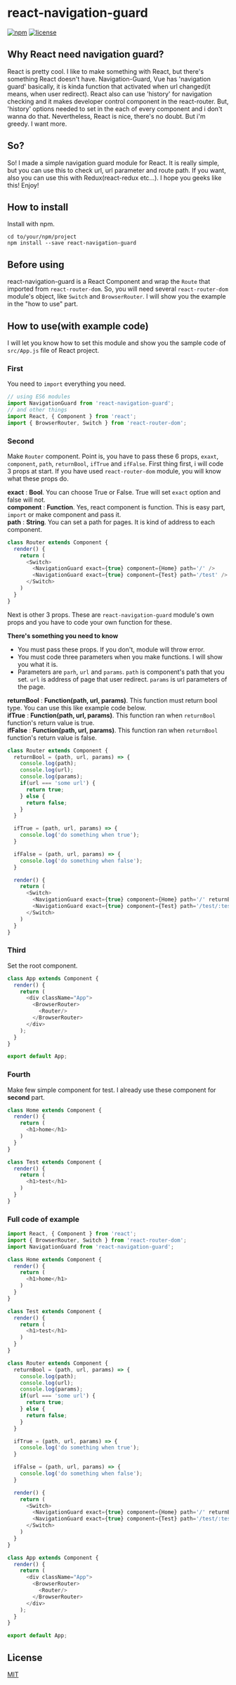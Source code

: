 # react-navigation-guard
[![npm](https://img.shields.io/badge/npm-v1.0.1-blue.svg)](https://www.npmjs.com/package/react-navigation-guard)
[![license](https://img.shields.io/badge/license-MIT-blue.svg)](https://github.com/ninanung/react-navigation-guard/blob/master/LICENSE)

## Why React need navigation guard?  
React is pretty cool. I like to make something with React, but there's something React doesn't have. Navigation-Guard, Vue has 'navigation guard' basically, it is kinda function that activated when url changed(it means, when user redirect). React also can use 'history' for navigation checking and it makes developer control component in the react-router. But, 'history' options needed to set in the each of every component and i don't wanna do that. Nevertheless, React is nice, there's no doubt. But i'm greedy. I want more.  

## So?  
So! I made a simple navigation guard module for React. It is really simple, but you can use this to check url, url parameter and route path. If you want, also you can use this with Redux(react-redux etc...). I hope you geeks like this! Enjoy!  

## How to install  
Install with npm.
```
cd to/your/npm/project
npm install --save react-navigation-guard
```  

## Before using  
react-navigation-guard is a React Component and wrap the `Route` that imported from `react-router-dom`. So, you will need several `react-router-dom` module's object, like `Switch` and `BrowserRouter`. I will show you the example in the "how to use" part.  

## How to use(with example code)  
I will let you know how to set this module and show you the sample code of `src/App.js` file of React project.  
  
### First  
You need to `import` everything you need.
```javascript
// using ES6 modules
import NavigationGuard from 'react-navigation-guard';
// and other things
import React, { Component } from 'react';
import { BrowserRouter, Switch } from 'react-router-dom';
```  
### Second  
Make `Router` component. Point is, you have to pass these 6 props, `exaxt`, `component`, `path`, `returnBool`, `ifTrue` and `ifFalse`. First thing first, i will code 3 props at start. If you have used `react-router-dom` module, you will know what these props do.  
  
__exact__ : __Bool__. You can choose True or False. True will set `exact` option and false will not.  
__component__ : __Function__. Yes, react component is function. This is easy part, `import` or make component and pass it.  
__path__ : __String__. You can set a path for pages. It is kind of address to each component.  
  
```javascript
class Router extends Component {
  render() {
    return (
      <Switch>
        <NavigationGuard exact={true} component={Home} path='/' />
        <NavigationGuard exact={true} component={Test} path='/test' />
      </Switch>
    )
  }
}
```  
Next is other 3 props. These are `react-navigation-guard` module's own props and you have to code your own function for these.  
  
__There's something you need to know__  
- You must pass these props. If you don't, module will throw error.
- You must code three parameters when you make functions. I will show you what it is.  
- Parameters are `parh`, `url` and `params`. `path` is component's path that you set. `url` is address of page that user redirect. `params` is url parameters of the page.  
  
__returnBool__ : __Function(path, url, params)__. This function must return bool type. You can use this like example code below.  
__ifTrue__ : __Function(path, url, params)__. This function ran when `returnBool` function's return value is true.  
__ifFalse__ : __Function(path, url, params)__. This function ran when `returnBool` function's return value is false.  
  
```javascript
class Router extends Component {
  returnBool = (path, url, params) => {
    console.log(path);
    console.log(url);
    console.log(params);
    if(url === 'some url') {
      return true;
    } else {
      return false;
    }
  }

  ifTrue = (path, url, params) => {
    console.log('do something when true');
  }

  ifFalse = (path, url, params) => {
    console.log('do something when false');
  }

  render() {
    return (
      <Switch>
        <NavigationGuard exact={true} component={Home} path='/' returnBool={this.returnBool} ifTrue={this.ifTrue} ifFalse={this.ifFalse} />
        <NavigationGuard exact={true} component={Test} path='/test/:test' returnBool={this.returnBool} ifTrue={this.ifTrue} ifFalse={this.ifFalse} />
      </Switch>
    )
  }
}
```  
### Third  
Set the root component.
```javascript
class App extends Component {
  render() {
    return (
      <div className="App">
        <BrowserRouter>
          <Router/>
        </BrowserRouter>
      </div>
    );
  }
}

export default App;
```  
### Fourth  
Make few simple component for test. I already use these component for __second__ part.
```javascript
class Home extends Component {
  render() {
    return (
      <h1>home</h1>
    )
  }
}

class Test extends Component {
  render() {
    return (
      <h1>test</h1>
    )
  }
}
```  
### Full code of example  
```javascript
import React, { Component } from 'react';
import { BrowserRouter, Switch } from 'react-router-dom';
import NavigationGuard from 'react-navigation-guard';

class Home extends Component {
  render() {
    return (
      <h1>home</h1>
    )
  }
}

class Test extends Component {
  render() {
    return (
      <h1>test</h1>
    )
  }
}

class Router extends Component {
  returnBool = (path, url, params) => {
    console.log(path);
    console.log(url);
    console.log(params);
    if(url === 'some url') {
      return true;
    } else {
      return false;
    }
  }

  ifTrue = (path, url, params) => {
    console.log('do something when true');
  }

  ifFalse = (path, url, params) => {
    console.log('do something when false');
  }

  render() {
    return (
      <Switch>
        <NavigationGuard exact={true} component={Home} path='/' returnBool={this.returnBool} ifTrue={this.ifTrue} ifFalse={this.ifFalse} />
        <NavigationGuard exact={true} component={Test} path='/test/:test' returnBool={this.returnBool} ifTrue={this.ifTrue} ifFalse={this.ifFalse} />
      </Switch>
    )
  }
}

class App extends Component {
  render() {
    return (
      <div className="App">
        <BrowserRouter>
          <Router/>
        </BrowserRouter>
      </div>
    );
  }
}

export default App;
```

## License  
[MIT](https://github.com/ninanung/react-navigation-guard/blob/master/LICENSE)